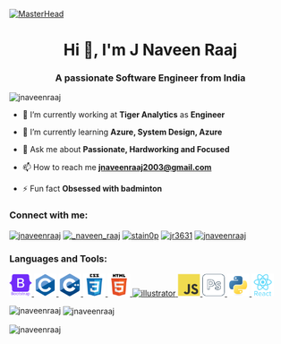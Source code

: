 [![MasterHead](https://camo.githubusercontent.com/4da399c3a8f66b662e6c7c2ad787ce979082d31ab3270866174dd686b224ce34/68747470733a2f2f63646e2e61636f64657a2e696e2f77702d636f6e74656e742f75706c6f6164732f323031382f30352f42616e6e65722d696d6167652d342e706e67)](https://rishavchanda.io)
<h1 align="center">Hi 👋, I'm J Naveen Raaj</h1>
<h3 align="center">A passionate Software Engineer from India</h3>

<p align="left"> <img src="https://komarev.com/ghpvc/?username=jnaveenraaj&label=Profile%20views&color=0e75b6&style=flat" alt="jnaveenraaj" /> </p>

- 🔭 I’m currently working at **Tiger Analytics** as **Engineer**

- 🌱 I’m currently learning **Azure, System Design, Azure**

- 💬 Ask me about **Passionate, Hardworking and Focused**

- 📫 How to reach me **jnaveenraaj2003@gmail.com**

- ⚡ Fun fact **Obsessed with badminton**

<h3 align="left">Connect with me:</h3>
<p align="left">
<a href="https://twitter.com/jnaveenraaj" target="blank"><img align="center" src="https://raw.githubusercontent.com/rahuldkjain/github-profile-readme-generator/master/src/images/icons/Social/twitter.svg" alt="jnaveenraaj" height="30" width="40" /></a>
<a href="https://instagram.com/_naveen_raaj" target="blank"><img align="center" src="https://raw.githubusercontent.com/rahuldkjain/github-profile-readme-generator/master/src/images/icons/Social/instagram.svg" alt="_naveen_raaj" height="30" width="40" /></a>
<a href="https://www.youtube.com/c/stain0p" target="blank"><img align="center" src="https://raw.githubusercontent.com/rahuldkjain/github-profile-readme-generator/master/src/images/icons/Social/youtube.svg" alt="stain0p" height="30" width="40" /></a>
<a href="https://www.hackerrank.com/jr3631" target="blank"><img align="center" src="https://raw.githubusercontent.com/rahuldkjain/github-profile-readme-generator/master/src/images/icons/Social/hackerrank.svg" alt="jr3631" height="30" width="40" /></a>
<a href="https://www.leetcode.com/jnaveenraaj" target="blank"><img align="center" src="https://raw.githubusercontent.com/rahuldkjain/github-profile-readme-generator/master/src/images/icons/Social/leet-code.svg" alt="jnaveenraaj" height="30" width="40" /></a>
</p>

<h3 align="left">Languages and Tools:</h3>
<p align="left"> <a href="https://getbootstrap.com" target="_blank" rel="noreferrer"> <img src="https://raw.githubusercontent.com/devicons/devicon/master/icons/bootstrap/bootstrap-plain-wordmark.svg" alt="bootstrap" width="40" height="40"/> </a> <a href="https://www.cprogramming.com/" target="_blank" rel="noreferrer"> <img src="https://raw.githubusercontent.com/devicons/devicon/master/icons/c/c-original.svg" alt="c" width="40" height="40"/> </a> <a href="https://www.w3schools.com/cpp/" target="_blank" rel="noreferrer"> <img src="https://raw.githubusercontent.com/devicons/devicon/master/icons/cplusplus/cplusplus-original.svg" alt="cplusplus" width="40" height="40"/> </a> <a href="https://www.w3schools.com/css/" target="_blank" rel="noreferrer"> <img src="https://raw.githubusercontent.com/devicons/devicon/master/icons/css3/css3-original-wordmark.svg" alt="css3" width="40" height="40"/> </a> <a href="https://www.w3.org/html/" target="_blank" rel="noreferrer"> <img src="https://raw.githubusercontent.com/devicons/devicon/master/icons/html5/html5-original-wordmark.svg" alt="html5" width="40" height="40"/> </a> <a href="https://www.adobe.com/in/products/illustrator.html" target="_blank" rel="noreferrer"> <img src="https://www.vectorlogo.zone/logos/adobe_illustrator/adobe_illustrator-icon.svg" alt="illustrator" width="40" height="40"/> </a> <a href="https://developer.mozilla.org/en-US/docs/Web/JavaScript" target="_blank" rel="noreferrer"> <img src="https://raw.githubusercontent.com/devicons/devicon/master/icons/javascript/javascript-original.svg" alt="javascript" width="40" height="40"/> </a> <a href="https://www.photoshop.com/en" target="_blank" rel="noreferrer"> <img src="https://raw.githubusercontent.com/devicons/devicon/master/icons/photoshop/photoshop-line.svg" alt="photoshop" width="40" height="40"/> </a> <a href="https://www.python.org" target="_blank" rel="noreferrer"> <img src="https://raw.githubusercontent.com/devicons/devicon/master/icons/python/python-original.svg" alt="python" width="40" height="40"/> </a> <a href="https://reactjs.org/" target="_blank" rel="noreferrer"> <img src="https://raw.githubusercontent.com/devicons/devicon/master/icons/react/react-original-wordmark.svg" alt="react" width="40" height="40"/> </a> </p>

<p><img align="left" src="https://github-readme-stats.vercel.app/api/top-langs?username=jnaveenraaj&show_icons=true&locale=en&layout=compact" alt="jnaveenraaj" /></p>

<p>&nbsp;<img align="center" src="https://github-readme-stats.vercel.app/api?username=jnaveenraaj&show_icons=true&locale=en" alt="jnaveenraaj" /></p>

<p><img align="center" src="https://github-readme-streak-stats.herokuapp.com/?user=jnaveenraaj&" alt="jnaveenraaj" /></p>
